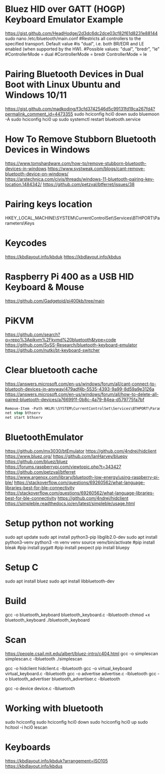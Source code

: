 # Bluez HID over GATT (HOGP) Keyboard Emulator Example
https://gist.github.com/HeadHodge/2d3dc6dc2dce03cf82f61d8231e88144
sudo nano /etc/bluetooth/main.conf
#Restricts all controllers to the specified transport. Default value
#is "dual", i.e. both BR/EDR and LE enabled (when supported by the HW).
#Possible values: "dual", "bredr", "le"
#ControllerMode = dual
#ControllerMode = bredr
ControllerMode = le

# Pairing Bluetooth Devices in Dual Boot with Linux Ubuntu and Windows 10/11
https://gist.github.com/madkoding/f3cfd3742546d5c99131fd19ca267fd4?permalink_comment_id=4473355
sudo hciconfig hci0 down
sudo bluemoon -A
sudo hciconfig hci0 up
sudo systemctl restart bluetooth.service

# How To Remove Stubborn Bluetooth Devices in Windows
https://www.tomshardware.com/how-to/remove-stubborn-bluetooth-devices-in-windows
https://www.systweak.com/blogs/cant-remove-bluetooth-device-on-windows/
https://arstechnica.com/civis/threads/windows-11-bluetooth-pairing-key-location.1484342/
https://github.com/petzval/btferret/issues/38

# Pairing keys location
HKEY_LOCAL_MACHINE\SYSTEM\CurrentControlSet\Services\BTHPORT\Parameters\Keys

# Keycodes
https://kbdlayout.info/kbduk
https://kbdlayout.info/kbdus

# Raspberry Pi 400 as a USB HID Keyboard & Mouse
https://github.com/Gadgetoid/pi400kb/tree/main

# PiKVM
https://github.com/search?q=repo%3Apikvm%2Fkvmd%20bluetooth&type=code
https://github.com/SySS-Research/bluetooth-keyboard-emulator
https://github.com/nutki/bt-keyboard-switcher

# Clear bluetooth cache
https://answers.microsoft.com/en-us/windows/forum/all/cant-connect-to-bluetooh-devices-in-anyway/479adf4b-5535-4393-9a99-8d59a9e3126a
https://answers.microsoft.com/en-us/windows/forum/all/how-to-delete-all-paired-bluetooth-devices/a766991f-0b8c-4a79-84ea-d579775fa7bf

```ps
Remove-Item -Path HKLM:\SYSTEM\CurrentControlSet\Services\BTHPORT\Parameters\Devices\* -Recurse
net stop bthserv
net start bthserv
```

# BluetoothEmulator
https://github.com/mx3030/btEmulator
https://github.com/4ndrej/hidclient
https://www.bluez.org/
https://github.com/IanHarvey/bluepy
https://github.com/bluez/bluez
https://forums.raspberrypi.com/viewtopic.php?t=343427
https://github.com/petzval/btferret
https://www.argenox.com/library/bluetooth-low-energy/using-raspberry-pi-ble/
https://stackoverflow.com/questions/69260562/what-language-libraries-best-for-ble-connectivity
https://stackoverflow.com/questions/69260562/what-language-libraries-best-for-ble-connectivity
https://github.com/4ndrej/hidclient
https://simpleble.readthedocs.io/en/latest/simpleble/usage.html

# Setup python not working
sudo apt update
sudo apt install python3-pip libglib2.0-dev
sudo apt install python3-venv
python3 -m venv venv
source venv/bin/activate
#pip install bleak
#pip install pygatt
#pip install pexpect
pip install bluepy

# Setup C
sudo apt install bluez
sudo apt install libbluetooth-dev

# Build
gcc -o bluetooth_keyboard bluetooth_keyboard.c -lbluetooth
chmod +x bluetooth_keyboard
./bluetooth_keyboard

# Scan
https://people.csail.mit.edu/albert/bluez-intro/c404.html
gcc -o simplescan simplescan.c -lbluetooth
./simplescan

gcc -o hidclient hidclient.c -lbluetooth
gcc -o virtual_keyboard virtual_keyboard.c -lbluetooth
gcc -o advertise advertise.c -lbluetooth
gcc -o bluetooth_advertiser bluetooth_advertiser.c -lbluetooth

gcc -o device device.c -lbluetooth

# Working with bluetooth
sudo hciconfig
sudo hciconfig hci0 down
sudo hciconfig hci0 up
sudo hcitool -i hci0 lescan

# Keyboards
https://kbdlayout.info/kbduk?arrangement=ISO105
https://kbdlayout.info/kbdus